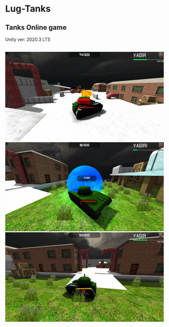 # Lug-Tanks

<h2>Tanks Online game</h2>
<p>Unity ver: 2020.3 LTS</p>

<br>
<img src="1.jpg">

<br>
<img src="2.jpg">

<br>
<img src="3.jpg">


